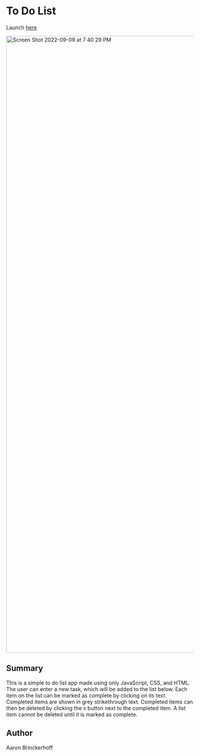 # To Do List

Launch <a href="https://aaronawb.github.io/to_do_list/">here</a>

<img width="1657" alt="Screen Shot 2022-09-09 at 7 40 29 PM" src="https://user-images.githubusercontent.com/108595340/189465794-75d1a5ee-4034-4a8b-832b-0ab6056afe45.png">

## Summary

This is a simple to do list app made using only JavaScript, CSS, and HTML. The user can enter a new task, which will be added to the list below. Each item on the list can be marked as complete by clicking on its text. Completed items are shown in grey strikethrough text. Completed items can then be deleted by clicking the x button next to the completed item. A list item cannot be deleted until it is marked as complete.

## Author

Aaron Brinckerhoff